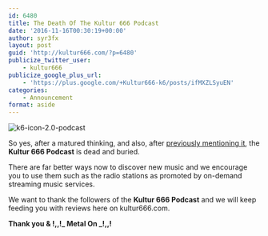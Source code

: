 ```yaml
---
id: 6480
title: The Death Of The Kultur 666 Podcast
date: '2016-11-16T00:30:19+00:00'
author: syr3fx
layout: post
guid: 'http://kultur666.com/?p=6480'
publicize_twitter_user:
    - kultur666
publicize_google_plus_url:
    - 'https://plus.google.com/+Kultur666-k6/posts/ifMXZLSyuEN'
categories:
    - Announcement
format: aside
---
```


![k6-icon-2.0-podcast](http://localhost:8080/wp-content/uploads/2016/07/k6-icon-2-0-podcast.png)

So yes, after a matured thinking, and also, after [previously mentioning it](http://kultur666.com/2016/11/09/no-kultur-666-podcast-episode-this-week/), the **Kultur 666 Podcast** is dead and buried.

There are far better ways now to discover new music and we encourage you to use them such as the radio stations as promoted by on-demand streaming music services.

We want to thank the followers of the **Kultur 666 Podcast** and we will keep feeding you with reviews here on kultur666.com.

**Thank you &amp; !,,!\_ Metal On \_!,,!**